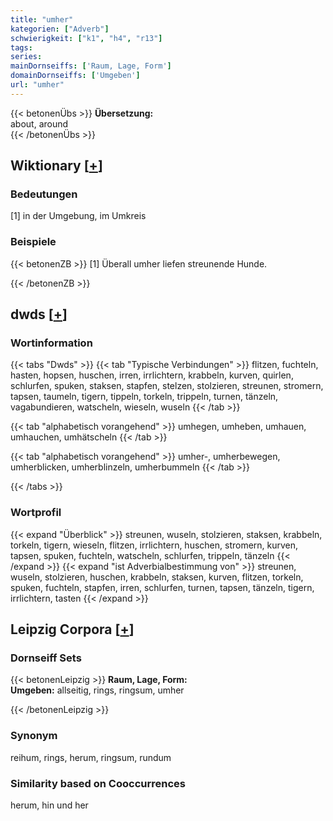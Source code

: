 ```yaml
---
title: "umher"
kategorien: ["Adverb"]
schwierigkeit: ["k1", "h4", "r13"]
tags:
series:
mainDornseiffs: ['Raum, Lage, Form']
domainDornseiffs: ['Umgeben']
url: "umher"
---
```


{{< betonenÜbs >}}
**Übersetzung:**  
about, around  
{{< /betonenÜbs >}}

## Wiktionary [[+](https://de.wiktionary.org/wiki/umher)]

### Bedeutungen
[1] in der Umgebung, im Umkreis  

### Beispiele
{{< betonenZB >}}
[1] Überall umher liefen streunende Hunde.  

{{< /betonenZB >}}


## dwds [[+](https://www.dwds.de/wb/umher)]

### Wortinformation
{{< tabs "Dwds" >}}
{{< tab "Typische Verbindungen" >}}
flitzen, fuchteln, hasten, hopsen, huschen, irren, irrlichtern, krabbeln, kurven, quirlen, schlurfen, spuken, staksen, stapfen, stelzen, stolzieren, streunen, stromern, tapsen, taumeln, tigern, tippeln, torkeln, trippeln, turnen, tänzeln, vagabundieren, watscheln, wieseln, wuseln
{{< /tab >}}

{{< tab "alphabetisch vorangehend" >}}
umhegen, umheben, umhauen, umhauchen, umhätscheln
{{< /tab >}}

{{< tab "alphabetisch vorangehend" >}}
umher-, umherbewegen, umherblicken, umherblinzeln, umherbummeln
{{< /tab >}}

{{< /tabs >}}

### Wortprofil
{{< expand "Überblick" >}} streunen, wuseln, stolzieren, staksen, krabbeln, torkeln, tigern, wieseln, flitzen, irrlichtern, huschen, stromern, kurven, tapsen, spuken, fuchteln, watscheln, schlurfen, trippeln, tänzeln {{< /expand >}}
{{< expand "ist Adverbialbestimmung von" >}} streunen, wuseln, stolzieren, huschen, krabbeln, staksen, kurven, flitzen, torkeln, spuken, fuchteln, stapfen, irren, schlurfen, turnen, tapsen, tänzeln, tigern, irrlichtern, tasten {{< /expand >}}

## Leipzig Corpora [[+](https://corpora.uni-leipzig.de/en/res?word=umher&corpusId=deu_newscrawl-public_2018)]

### Dornseiff Sets
{{< betonenLeipzig >}}
**Raum, Lage, Form:**  
**Umgeben:** allseitig, rings, ringsum, umher  

{{< /betonenLeipzig >}}

### Synonym
reihum, rings, herum, ringsum, rundum


### Similarity based on Cooccurrences
herum, hin und her

